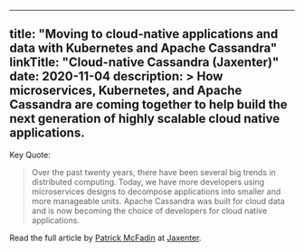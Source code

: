 
---
title: "Moving to cloud-native applications and data with Kubernetes and Apache Cassandra"
linkTitle: "Cloud-native Cassandra (Jaxenter)"
date: 2020-11-04
description: >
  How microservices, Kubernetes, and Apache Cassandra are coming together to help build the next generation of highly scalable cloud native applications.
---

Key Quote: 

> Over the past twenty years, there have been several big trends in distributed computing. Today, we have more developers using microservices designs to decompose applications into smaller and more manageable units. Apache Cassandra was built for cloud data and is now becoming the choice of developers for cloud native applications.

Read the full article by [Patrick McFadin](https://twitter.com/patrickmcfadin) at [Jaxenter](https://jaxenter.com/cloud-native-cassandra-172909.html).


